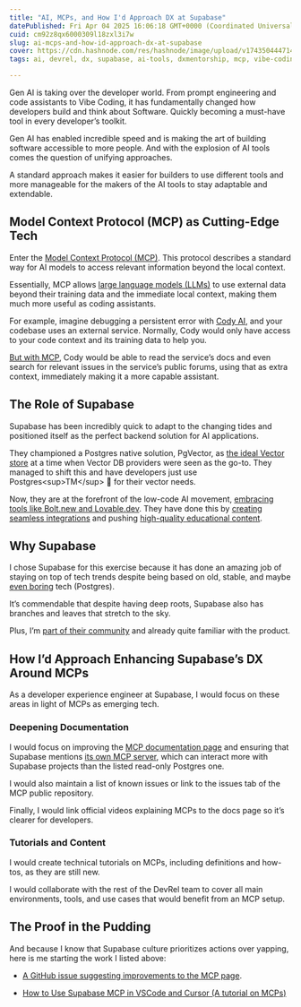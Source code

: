 ```yaml
---
title: "AI, MCPs, and How I'd Approach DX at Supabase"
datePublished: Fri Apr 04 2025 16:06:18 GMT+0000 (Coordinated Universal Time)
cuid: cm92z8qx6000309l18zxl3i7w
slug: ai-mcps-and-how-id-approach-dx-at-supabase
cover: https://cdn.hashnode.com/res/hashnode/image/upload/v1743504447143/341c37b0-f4ca-4c74-a746-f947f373f62f.png
tags: ai, devrel, dx, supabase, ai-tools, dxmentorship, mcp, vibe-coding, mcp-server

---
```


Gen AI is taking over the developer world. From prompt engineering and code assistants to Vibe Coding, it has fundamentally changed how developers build and think about Software. Quickly becoming a must-have tool in every developer’s toolkit.

Gen AI has enabled incredible speed and is making the art of building software accessible to more people. And with the explosion of AI tools comes the question of unifying approaches.

A standard approach makes it easier for builders to use different tools and more manageable for the makers of the AI tools to stay adaptable and extendable.

## Model Context Protocol (MCP) as Cutting-Edge Tech

Enter the [Model Context Protocol (MCP)](https://www.latent.space/p/why-mcp-won). This protocol describes a standard way for AI models to access relevant information beyond the local context.

Essentially, MCP allows [large language models (LLMs)](https://en.wikipedia.org/wiki/Large_language_model) to use external data beyond their training data and the immediate local context, making them much more useful as coding assistants.

For example, imagine debugging a persistent error with [Cody AI](https://sourcegraph.com/cody), and your codebase uses an external service. Normally, Cody would only have access to your code context and its training data to help you.

[But with MCP](https://sourcegraph.com/blog/cody-supports-anthropic-model-context-protocol), Cody would be able to read the service’s docs and even search for relevant issues in the service’s public forums, using that as extra context, immediately making it a more capable assistant.

## The Role of Supabase

Supabase has been incredibly quick to adapt to the changing tides and positioned itself as the perfect backend solution for AI applications.

They championed a Postgres native solution, PgVector, as [the ideal Vector store](https://supabase.com/blog/pgvector-vs-pinecone) at a time when Vector DB providers were seen as the go-to. They managed to shift this and have developers just use Postgres&lt;sup&gt;TM&lt;/sup&gt; 🤭 for their vector needs.

Now, they are at the forefront of the low-code AI movement, [embracing tools like Bolt.new and Lovable.dev](https://build-launch-win.lovable.app/). They have done this by [creating seamless integrations](https://support.bolt.new/integrations/supabase) and pushing [high-quality educational content](https://youtu.be/GFxOwNiioT0?si=Iyg2jRlqJhm2NBM1).

## Why Supabase

I chose Supabase for this exercise because it has done an amazing job of staying on top of tech trends despite being based on old, stable, and maybe [even boring](https://dx.tips/supabase) tech (Postgres).

It’s commendable that despite having deep roots, Supabase also has branches and leaves that stretch to the sky.

Plus, I’m [part of their community](https://supabase.com/open-source/contributing/supasquad) and already quite familiar with the product.

## How I’d Approach Enhancing Supabase’s DX Around MCPs

As a developer experience engineer at Supabase, I would focus on these areas in light of MCPs as emerging tech.

### Deepening Documentation

I would focus on improving the [MCP documentation page](https://supabase.com/docs/guides/getting-started/mcp) and ensuring that Supabase mentions [its own MCP server](https://github.com/supabase-community/mcp-supabase/blob/main/packages/mcp-server-postgrest/README.md), which can interact more with Supabase projects than the listed read-only Postgres one.

I would also maintain a list of known issues or link to the issues tab of the MCP public repository.

Finally, I would link official videos explaining MCPs to the docs page so it’s clearer for developers.

### Tutorials and Content

I would create technical tutorials on MCPs, including definitions and how-tos, as they are still new.

I would collaborate with the rest of the DevRel team to cover all main environments, tools, and use cases that would benefit from an MCP setup.

## The Proof in the Pudding

And because I know that Supabase culture prioritizes actions over yapping, here is me starting the work I listed above:

* [A GitHub issue suggesting improvements to the MCP page](https://github.com/supabase/supabase/issues/34676).
    
* [How to Use Supabase MCP in VSCode and Cursor (A tutorial on MCPs)](https://blog.hijabicoder.dev/how-to-use-supabase-mcp-in-vscode-and-cursor)